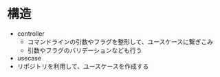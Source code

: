 # 構造

- controller
  - コマンドラインの引数やフラグを整形して、ユースケースに繋ぎこみ
  - 引数やフラグのバリデーションなども行う
- usecase
 - リポジトリを利用して、ユースケースを作成する
